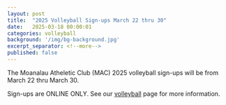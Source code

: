 ```yaml
---
layout: post
title:  "2025 Volleyball Sign-ups March 22 thru 30"
date:   2025-03-18 00:00:01
categories: volleyball
background: '/img/bg-background.jpg'
excerpt_separator: <!--more-->
published: false
---
```

The Moanalau Atheletic Club (MAC) 2025 volleyball sign-ups will be from March 22 thru March 30.

Sign-ups are ONLINE ONLY. See our [volleyball](/volleyball) page for more information.